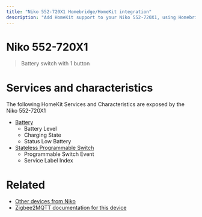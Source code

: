 ```yaml
---
title: "Niko 552-720X1 Homebridge/HomeKit integration"
description: "Add HomeKit support to your Niko 552-720X1, using Homebridge, Zigbee2MQTT and homebridge-z2m."
---
```

<!---
This file has been GENERATED using src/docgen/docgen.ts
DO NOT EDIT THIS FILE MANUALLY!
-->
# Niko 552-720X1
> Battery switch with 1 button


# Services and characteristics
The following HomeKit Services and Characteristics are exposed by
the Niko 552-720X1

* [Battery](../../battery.md)
  * Battery Level
  * Charging State
  * Status Low Battery
* [Stateless Programmable Switch](../../action.md)
  * Programmable Switch Event
  * Service Label Index


# Related
* [Other devices from Niko](../index.md#niko)
* [Zigbee2MQTT documentation for this device](https://www.zigbee2mqtt.io/devices/552-720X1.html)